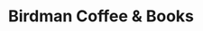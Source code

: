 ---
title: "Birdman Coffee & Books"
url: /saint-francisville/birdman-coffee-und-books/
shop: Bücher
---